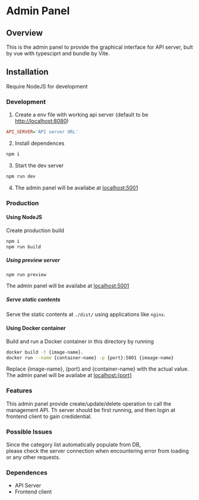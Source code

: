 # Admin Panel

## Overview
This is the admin panel to provide the graphical  interface for API server, bult by vue with typesciprt and bundle by Vite.

## Installation
Require NodeJS for development
### Development
1. Create a env file with working api server (default to be <http://localhost:8080>)
```ini
API_SERVER='API server URL'
```
2. Install dependences
```sh
npm i
```
3. Start the dev server
```sh
npm run dev
```

4. The admin panel will be availabe at <localhost:5001>
### Production
#### Using NodeJS
Create production build
```sh
npm i
npm run build
```
##### Using preview server
```sh
npm run preview
```
The admin panel will be availabe at <localhost:5001>
##### Serve static contents
Serve the static contents at `./dist/` using applications like `nginx`.

#### Using Docker container
Build and run a Docker container in this directory by running
```sh
docker build -t {image-name}.
docker run --name {container-name} -p {port}:5001 {imaage-name}
```
Replace {image-name}, {port} and {container-name} with the actual value.
The admin panel will be availabe at <localhost:{port}>

### Features

This admin panel provide create/update/delete operation to call the management API.
Th server should be first running, and then login at frontend client to gain credidential.

### Possible Issues
Since the category list automatically populate from DB,  
please check the server connection when encountering error from loading or any other requests.

### Dependences
- API Server
- Frontend client

